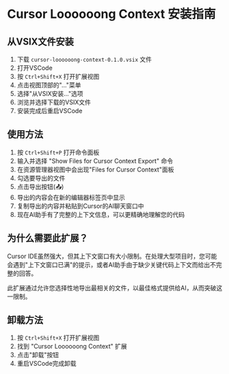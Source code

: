 # Cursor Loooooong Context 安装指南

## 从VSIX文件安装

1. 下载 `cursor-loooooong-context-0.1.0.vsix` 文件
2. 打开VSCode
3. 按 `Ctrl+Shift+X` 打开扩展视图
4. 点击视图顶部的"..."菜单
5. 选择"从VSIX安装..."选项
6. 浏览并选择下载的VSIX文件
7. 安装完成后重启VSCode

## 使用方法

1. 按 `Ctrl+Shift+P` 打开命令面板
2. 输入并选择 "Show Files for Cursor Context Export" 命令
3. 在资源管理器视图中会出现"Files for Cursor Context"面板
4. 勾选要导出的文件
5. 点击导出按钮(📤)
6. 导出的内容会在新的编辑器标签页中显示
7. 复制导出的内容并粘贴到Cursor的AI聊天窗口中
8. 现在AI助手有了完整的上下文信息，可以更精确地理解您的代码

## 为什么需要此扩展？

Cursor IDE虽然强大，但其上下文窗口有大小限制。在处理大型项目时，您可能会遇到"上下文窗口已满"的提示，或者AI助手由于缺少关键代码上下文而给出不完整的回答。

此扩展通过允许您选择性地导出最相关的文件，以最佳格式提供给AI，从而突破这一限制。

## 卸载方法

1. 按 `Ctrl+Shift+X` 打开扩展视图
2. 找到 "Cursor Loooooong Context" 扩展
3. 点击"卸载"按钮
4. 重启VSCode完成卸载 
